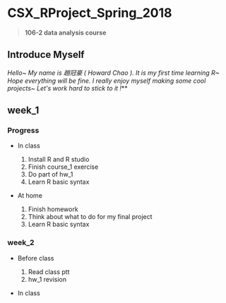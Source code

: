 # CSX_RProject_Spring_2018
> **106-2 data analysis course**

## Introduce Myself
*Hello~ My name is 趙冠豪 ( Howard Chao ). It is my first time learning R~ Hope everything will be fine.
I really enjoy myself making some cool projects~
Let's work hard to stick to it !***


## week_1
### Progress
* In class
  1. Install R and R studio
  2. Finish course_1 exercise
  3. Do part of hw_1
  4. Learn R basic syntax
  
* At home
  1. Finish homework
  2. Think about what to do for my final project
  3. Learn R basic syntax

### week_2
* Before class
  1. Read class ptt
  2. hw_1 revision

* In class




